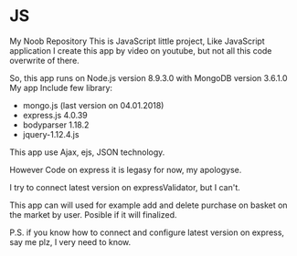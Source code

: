 # JS
My Noob Repository
This is JavaScript little project, Like JavaScript application
I create this app by video on youtube, but not all this code overwrite of there.

So, this app runs on Node.js version 8.9.3.0 with MongoDB version 3.6.1.0 <br>
My app Include few library:
<ul>
  <li>mongo.js (last version on 04.01.2018) </li>
  <li>express.js  4.0.39 </li>
  <li>bodyparser 1.18.2 </li>
  <li>jquery-1.12.4.js </li>
</ul>
This app use Ajax, ejs, JSON technology.

However Code on express it is legasy for now, my apologyse.

I try to connect latest version on expressValidator, but I can't.

This app can will used for example add and delete purchase on basket on the market by user. Posible if it will finalized.

P.S. if you know how to connect and configure latest version on express, say me plz, I very need to know.
